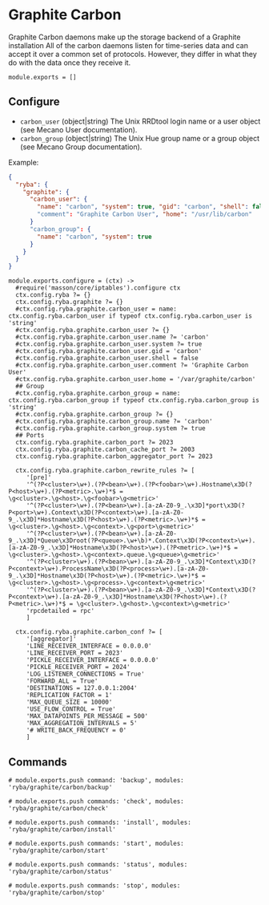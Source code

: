 
# Graphite Carbon

Graphite Carbon daemons make up the storage backend of a Graphite installation
All of the carbon daemons listen for time-series data and can accept it over a common set of protocols.
However, they differ in what they do with the data once they receive it.

    module.exports = []

## Configure

*   `carbon_user` (object|string)
    The Unix RRDtool login name or a user object (see Mecano User documentation).
*   `carbon_group` (object|string)
    The Unix Hue group name or a group object (see Mecano Group documentation).

Example:

```json
{
  "ryba": {
    "graphite": {
      "carbon_user": {
        "name": "carbon", "system": true, "gid": "carbon", "shell": false
        "comment": "Graphite Carbon User", "home": "/usr/lib/carbon"
      }
      "carbon_group": {
        "name": "carbon", "system": true
      }
    }
  }
}
```

    module.exports.configure = (ctx) ->
      #require('masson/core/iptables').configure ctx
      ctx.config.ryba ?= {}
      ctx.config.ryba.graphite ?= {}
      #ctx.config.ryba.graphite.carbon_user = name: ctx.config.ryba.carbon_user if typeof ctx.config.ryba.carbon_user is 'string'
      #ctx.config.ryba.graphite.carbon_user ?= {}
      #ctx.config.ryba.graphite.carbon_user.name ?= 'carbon'
      #ctx.config.ryba.graphite.carbon_user.system ?= true
      #ctx.config.ryba.graphite.carbon_user.gid = 'carbon'
      #ctx.config.ryba.graphite.carbon_user.shell = false
      #ctx.config.ryba.graphite.carbon_user.comment ?= 'Graphite Carbon User'
      #ctx.config.ryba.graphite.carbon_user.home = '/var/graphite/carbon'
      ## Group
      #ctx.config.ryba.graphite.carbon_group = name: ctx.config.ryba.carbon_group if typeof ctx.config.ryba.carbon_group is 'string'
      #ctx.config.ryba.graphite.carbon_group ?= {}
      #ctx.config.ryba.graphite.carbon_group.name ?= 'carbon'
      #ctx.config.ryba.graphite.carbon_group.system ?= true
      ## Ports
      ctx.config.ryba.graphite.carbon_port ?= 2023
      ctx.config.ryba.graphite.carbon_cache_port ?= 2003
      ctx.config.ryba.graphite.carbon_aggregator_port ?= 2023

      ctx.config.ryba.graphite.carbon_rewrite_rules ?= [
         '[pre]'
         '^(?P<cluster>\w+).(?P<bean>\w+).(?P<foobar>\w+).Hostname\x3D(?P<host>\w+).(?P<metric>.\w+)*$ = \g<cluster>.\g<host>.\g<foobar>\g<metric>'
         '^(?P<cluster>\w+).(?P<bean>\w+).[a-zA-Z0-9_.\x3D]*port\x3D(?P<port>\w+).Context\x3D(?P<context>\w+).[a-zA-Z0-9_.\x3D]*Hostname\x3D(?P<host>\w+).(?P<metric>.\w+)*$ = \g<cluster>.\g<host>.\g<context>.\g<port>\g<metric>'
         '^(?P<cluster>\w+).(?P<bean>\w+).[a-zA-Z0-9_.\x3D]*Queue\x3Droot(?P<queue>.\w+\b)*.Context\x3D(?P<context>\w+).[a-zA-Z0-9_.\x3D]*Hostname\x3D(?P<host>\w+).(?P<metric>.\w+)*$ = \g<cluster>.\g<host>.\g<context>.queue.\g<queue>\g<metric>'
         '^(?P<cluster>\w+).(?P<bean>\w+).[a-zA-Z0-9_.\x3D]*Context\x3D(?P<context>\w+).ProcessName\x3D(?P<process>\w+).[a-zA-Z0-9_.\x3D]*Hostname\x3D(?P<host>\w+).(?P<metric>.\w+)*$ = \g<cluster>.\g<host>.\g<process>.\g<context>\g<metric>'
         '^(?P<cluster>\w+).(?P<bean>\w+).[a-zA-Z0-9_.\x3D]*Context\x3D(?P<context>\w+).[a-zA-Z0-9_.\x3D]*Hostname\x3D(?P<host>\w+).(?P<metric>.\w+)*$ = \g<cluster>.\g<host>.\g<context>\g<metric>'
         'rpcdetailed = rpc'
         ]

      ctx.config.ryba.graphite.carbon_conf ?= [
         '[aggregator]'
         'LINE_RECEIVER_INTERFACE = 0.0.0.0'
         'LINE_RECEIVER_PORT = 2023'
         'PICKLE_RECEIVER_INTERFACE = 0.0.0.0'
         'PICKLE_RECEIVER_PORT = 2024'
         'LOG_LISTENER_CONNECTIONS = True'
         'FORWARD_ALL = True'
         'DESTINATIONS = 127.0.0.1:2004'
         'REPLICATION_FACTOR = 1'
         'MAX_QUEUE_SIZE = 10000'
         'USE_FLOW_CONTROL = True'
         'MAX_DATAPOINTS_PER_MESSAGE = 500'
         'MAX_AGGREGATION_INTERVALS = 5'
         '# WRITE_BACK_FREQUENCY = 0'
         ]

## Commands

    # module.exports.push command: 'backup', modules: 'ryba/graphite/carbon/backup'

    # module.exports.push commands: 'check', modules: 'ryba/graphite/carbon/check'

    # module.exports.push commands: 'install', modules: 'ryba/graphite/carbon/install'

    # module.exports.push commands: 'start', modules: 'ryba/graphite/carbon/start'

    # module.exports.push commands: 'status', modules: 'ryba/graphite/carbon/status'

    # module.exports.push commands: 'stop', modules: 'ryba/graphite/carbon/stop'
